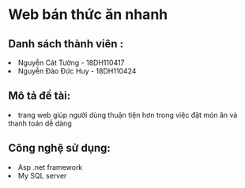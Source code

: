 # Web bán thức ăn nhanh 
##  Danh sách thành viên :
<li> Nguyễn Cát Tường - 18DH110417 </li>
<li> Nguyễn Đào Đức Huy - 18DH110424 </li>

## Mô tả đề tài:
<li> trang web giúp người dùng thuận tiện hơn trong việc đặt món ăn và thanh toán dễ dàng </li>

## Công nghệ sử dụng:
<li> Asp .net framework </li>
<li> My SQL server </li>
